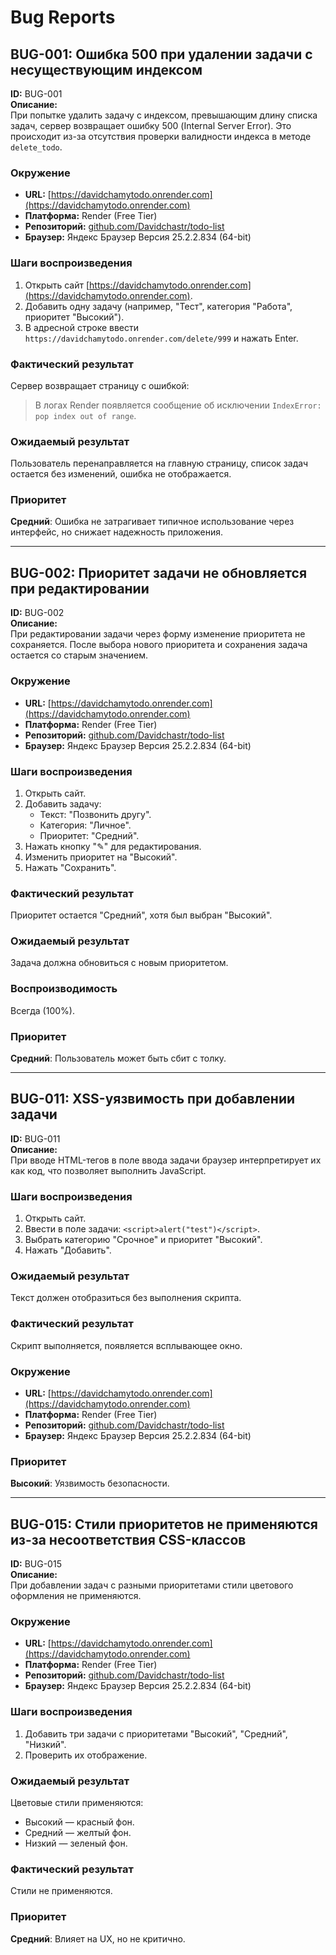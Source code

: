 # Bug Reports

## BUG-001: Ошибка 500 при удалении задачи с несуществующим индексом

**ID:** BUG-001  
**Описание:**  
При попытке удалить задачу с индексом, превышающим длину списка задач, сервер возвращает ошибку 500 (Internal Server Error). Это происходит из-за отсутствия проверки валидности индекса в методе `delete_todo`.  

### Окружение  
- **URL:** [https://davidchamytodo.onrender.com](https://davidchamytodo.onrender.com)  
- **Платформа:** Render (Free Tier)  
- **Репозиторий:** [github.com/Davidchastr/todo-list](https://github.com/Davidchastr/todo-list)  
- **Браузер:** Яндекс Браузер Версия 25.2.2.834 (64-bit)  

### Шаги воспроизведения  
1. Открыть сайт [https://davidchamytodo.onrender.com](https://davidchamytodo.onrender.com).  
2. Добавить одну задачу (например, "Тест", категория "Работа", приоритет "Высокий").  
3. В адресной строке ввести `https://davidchamytodo.onrender.com/delete/999` и нажать Enter.  

### Фактический результат  
Сервер возвращает страницу с ошибкой:  
> В логах Render появляется сообщение об исключении `IndexError: pop index out of range`.  

### Ожидаемый результат  
Пользователь перенаправляется на главную страницу, список задач остается без изменений, ошибка не отображается.  

### Приоритет  
**Средний**: Ошибка не затрагивает типичное использование через интерфейс, но снижает надежность приложения.  

---

## BUG-002: Приоритет задачи не обновляется при редактировании  

**ID:** BUG-002  
**Описание:**  
При редактировании задачи через форму изменение приоритета не сохраняется. После выбора нового приоритета и сохранения задача остается со старым значением.  

### Окружение  
- **URL:** [https://davidchamytodo.onrender.com](https://davidchamytodo.onrender.com)  
- **Платформа:** Render (Free Tier)  
- **Репозиторий:** [github.com/Davidchastr/todo-list](https://github.com/Davidchastr/todo-list)  
- **Браузер:** Яндекс Браузер Версия 25.2.2.834 (64-bit)  

### Шаги воспроизведения  
1. Открыть сайт.  
2. Добавить задачу:  
   - Текст: "Позвонить другу".  
   - Категория: "Личное".  
   - Приоритет: "Средний".  
3. Нажать кнопку "✎" для редактирования.  
4. Изменить приоритет на "Высокий".  
5. Нажать "Сохранить".  

### Фактический результат  
Приоритет остается "Средний", хотя был выбран "Высокий".  

### Ожидаемый результат  
Задача должна обновиться с новым приоритетом.  

### Воспроизводимость  
Всегда (100%).  

### Приоритет  
**Средний**: Пользователь может быть сбит с толку.  

---

## BUG-011: XSS-уязвимость при добавлении задачи  

**ID:** BUG-011  
**Описание:**  
При вводе HTML-тегов в поле ввода задачи браузер интерпретирует их как код, что позволяет выполнить JavaScript.  

### Шаги воспроизведения  
1. Открыть сайт.  
2. Ввести в поле задачи: `<script>alert("test")</script>`.  
3. Выбрать категорию "Срочное" и приоритет "Высокий".  
4. Нажать "Добавить".  

### Ожидаемый результат  
Текст должен отобразиться без выполнения скрипта.  

### Фактический результат  
Скрипт выполняется, появляется всплывающее окно.  

### Окружение  
- **URL:** [https://davidchamytodo.onrender.com](https://davidchamytodo.onrender.com)  
- **Платформа:** Render (Free Tier)  
- **Репозиторий:** [github.com/Davidchastr/todo-list](https://github.com/Davidchastr/todo-list)  
- **Браузер:** Яндекс Браузер Версия 25.2.2.834 (64-bit)  

### Приоритет  
**Высокий**: Уязвимость безопасности.  

---

## BUG-015: Стили приоритетов не применяются из-за несоответствия CSS-классов  

**ID:** BUG-015  
**Описание:**  
При добавлении задач с разными приоритетами стили цветового оформления не применяются.  

### Окружение  
- **URL:** [https://davidchamytodo.onrender.com](https://davidchamytodo.onrender.com)  
- **Платформа:** Render (Free Tier)  
- **Репозиторий:** [github.com/Davidchastr/todo-list](https://github.com/Davidchastr/todo-list)  
- **Браузер:** Яндекс Браузер Версия 25.2.2.834 (64-bit)  

### Шаги воспроизведения  
1. Добавить три задачи с приоритетами "Высокий", "Средний", "Низкий".  
2. Проверить их отображение.  

### Ожидаемый результат  
Цветовые стили применяются:  
- Высокий — красный фон.  
- Средний — желтый фон.  
- Низкий — зеленый фон.  

### Фактический результат  
Стили не применяются.  

### Приоритет  
**Средний**: Влияет на UX, но не критично.  
